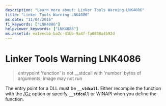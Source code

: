 ```yaml
---
description: "Learn more about: Linker Tools Warning LNK4086"
title: "Linker Tools Warning LNK4086"
ms.date: "11/04/2016"
f1_keywords: ["LNK4086"]
helpviewer_keywords: ["LNK4086"]
ms.assetid: ea1eecbb-ba2c-41bb-9a4f-fa0808a4b92d
---
```

# Linker Tools Warning LNK4086

> entrypoint 'function' is not __stdcall with 'number' bytes of arguments; image may not run

The entry point for a DLL must be **`__stdcall`**. Either recompile the function with the [/Gz](../../build/reference/gd-gr-gv-gz-calling-convention.md) option or specify **`__stdcall`** or WINAPI when you define the function.

